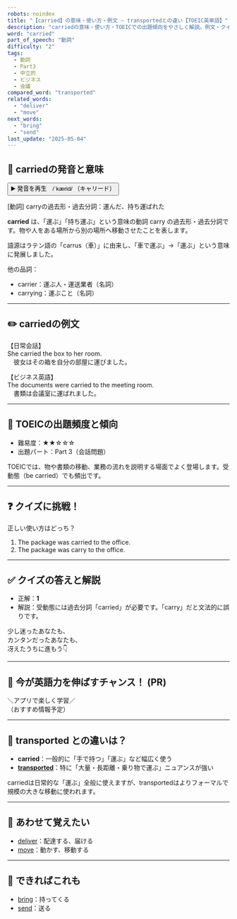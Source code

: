 ```yaml
---
robots: noindex
title: "【carried】の意味・使い方・例文 ― transportedとの違い【TOEIC英単語】"
description: "carriedの意味・使い方・TOEICでの出題傾向をやさしく解説。例文・クイズ付きでtransportedとの違いもわかりやすく学べます。"
word: "carried"
part_of_speech: "動詞"
difficulty: "2"
tags:
  - 動詞
  - Part3
  - 中立的
  - ビジネス
  - 会議
compared_word: "transported"
related_words:
  - "deliver"
  - "move"
next_words:
  - "bring"
  - "send"
last_update: "2025-05-04"
---
```


## 🔰 carriedの発音と意味

<button class="play-audio" onclick="playTTS('carried')">
  <span class="play-audio-main">
    ▶️ 発音を再生　/ˈkærid/
  </span>
  <span class="play-audio-sub">
    （キャリード）
  </span>
</button>

[動詞] carryの過去形・過去分詞：運んだ、持ち運ばれた

**carried** は、「運ぶ」「持ち運ぶ」という意味の動詞 carry の過去形・過去分詞です。物や人をある場所から別の場所へ移動させたことを表します。

語源はラテン語の「carrus（車）」に由来し、「車で運ぶ」→「運ぶ」という意味に発展しました。

他の品詞：  
- carrier：運ぶ人・運送業者（名詞）
- carrying：運ぶこと（名詞）

---

## ✏️ carriedの例文

【日常会話】  
She carried the box to her room.  
　彼女はその箱を自分の部屋に運びました。

【ビジネス英語】  
The documents were carried to the meeting room.  
　書類は会議室に運ばれました。

---

## 🎯 TOEICの出題頻度と傾向

- 難易度：★★☆☆☆
- 出題パート：Part 3（会話問題）

TOEICでは、物や書類の移動、業務の流れを説明する場面でよく登場します。受動態（be carried）でも頻出です。

---

## ❓ クイズに挑戦！

正しい使い方はどっち？

1. The package was carried to the office.  
2. The package was carry to the office.

---

## ✅ クイズの答えと解説

- 正解：**1**
- 解説：受動態には過去分詞「carried」が必要です。「carry」だと文法的に誤りです。

少し迷ったあなたも、  
カンタンだったあなたも、  
冴えたうちに進もう👇️

---

## 🚀 今が英語力を伸ばすチャンス！ (PR)

<div class="info-center">
＼アプリで楽しく学習／<br>  
（おすすめ情報予定）
</div>

---

## 🤔  transported との違いは？

- **carried**：一般的に「手で持つ」「運ぶ」など幅広く使う
- **[transported](/word/transported)**：特に「大量・長距離・乗り物で運ぶ」ニュアンスが強い

carriedは日常的な「運ぶ」全般に使えますが、transportedはよりフォーマルで規模の大きな移動に使われます。

---

## 🧩 あわせて覚えたい

- [deliver](/word/deliver)：配達する、届ける
- [move](/word/move)：動かす、移動する

---

## 📖 できればこれも

- [bring](/word/bring)：持ってくる
- [send](/word/send)：送る

<!-- cvid: aid48_bid16 -->
